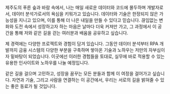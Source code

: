 <link rel="stylesheet" href="style.css">

<div class="container">
  <p>
    제주도의 푸른 숲과 바람 속에서, 나는 매일 새로운 데이터와 코드에 몰두하며 개발자로서, 데이터 분석가로서의 욕심을 키워가고 있습니다.
    데이터와 기술은 한정되지 않은 가능성을 지니고 있으며, 이를 통해 더 나은 내일을 만들 수 있다고 믿습니다. 
    끊임없는 변화와 도전 속에서 성장하고자 하는 마음은 날마다 더욱 커져만 가고, 그 과정에서 이 공간을 통해 저와 같은 길을 걷는 여러분과 배움을 공유하고 싶습니다.
  </p>

  <p>
    제 경력에는 다양한 프로젝트와 경험이 담겨 있습니다. 
    그동안 데이터 분석부터 RPA 개발까지 금융 시스템의 다양한 부분을 구축하며 쌓아온 기술과 노하우는 저만의 자부심이자 밑바탕이 되었습니다.
    이곳에선 이러한 경험들을 토대로, 실무에 바로 적용할 수 있는 유용한 인사이트와 노하우를 나눌 예정입니다.
  </p>

  <p>
    같은 길을 걸으며 고민하고, 성장을 꿈꾸는 모든 분들과 함께 이 여정을 걸어가고 싶습니다.
    자연과 기술, 그리고 사람을 연결하는 이 공간에서, 우리는 서로의 길을 밝혀줄 수 있는 좋은 동료가 될 것입니다.
  </p>
</div>
